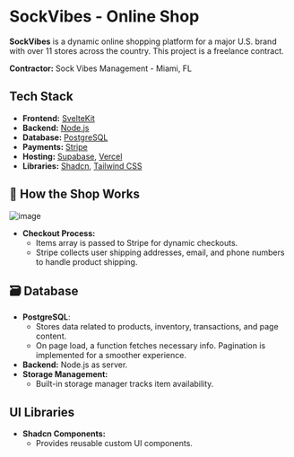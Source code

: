 # SockVibes - Online Shop

**SockVibes** is a dynamic online shopping platform for a major U.S. brand with over 11 stores across the country. This project is a freelance contract.

**Contractor:** Sock Vibes Management - Miami, FL

## Tech Stack

- **Frontend:** [SvelteKit](https://kit.svelte.dev/)
- **Backend:** [Node.js](https://nodejs.org/)
- **Database:** [PostgreSQL](https://www.postgresql.org/)
- **Payments:** [Stripe](https://stripe.com/)
- **Hosting:** [Supabase](https://supabase.com/), [Vercel](https://vercel.com/)
- **Libraries:** [Shadcn](https://shadcn.dev/), [Tailwind CSS](https://tailwindcss.com/)

## 🛒 How the Shop Works

![image](https://github.com/user-attachments/assets/ec093782-3ca4-4544-88c5-34a6a775947d)

- **Checkout Process:**
  - Items array is passed to Stripe for dynamic checkouts.
  - Stripe collects user shipping addresses, email, and phone numbers to handle product shipping.

## 🗃️ Database

- **PostgreSQL**:
  - Stores data related to products, inventory, transactions, and page content.
  - On page load, a function fetches necessary info. Pagination is implemented for a smoother experience.
- **Backend:** Node.js as server.
- **Storage Management:**
  - Built-in storage manager tracks item availability.

## UI Libraries

- **Shadcn Components:**
  - Provides reusable custom UI components.




